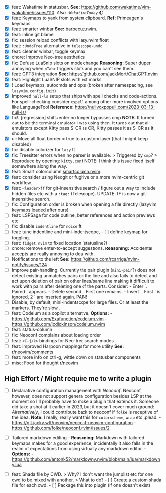 - [x] feat: Wakatime in statusbar.
      **See:** https://github.com/wakatime/vim-wakatime/issues/110.
      _Also `:WakatimeToday`_ :moon:
- [x] feat: Keymaps to yank from system clipboard.
      **Ref:** Primeagen's keymaps
- [x] feat: smarter winbar
      **See:** [barbecue.nvim](https://github.com/utilyre/barbecue.nvim).
- [x] feat: inline git blame
- [x] fix: session reload conflicts with lazy.nvim float
- [x] feat: `:UndoTree` alternative in `telescope-undo`
- [x] feat: cleaner winbar, toggle keymap
- [x] chore: Improve Neo-tree aesthetics
- [x] fix: Defuse LuaSnip slots on mode change
      **Reasoning:** Super duper annoying when `<Tab>` triggers slots and you can't see them.
- [x] feat: GPT3 integration
      **See:** https://github.com/jackMort/ChatGPT.nvim
- [x] feat: Highlight LuaSNIP slots with ext marks
- [x] ! Load keymaps, autocmds and opts (broken after namespacing, see `lazyvim.config.init`)
- [x] Improved `null-ls` setup that ships with spell checks and code-actions.
      For spell-checking consider `cspell` among other more involved options like LanguageTool
      **Reference:** https://nullvoxpopuli.com/2023-03-13-null-ls/
- [x] fix!: [regression] shift+enter no longer bypasses cmp
      **NOTE:** It turned out to be the terminal emulator I was using then. It turns
      out that all emulators except Kitty pass S-CR as CR, Kitty passes it as S-CR as it should.
- [x] ui: Move all float border = true to a custom layer (that I might keep disabled)
- [x] fix: disable colorizer for `lazy` ft
- [x] fix: Treesitter errors when no parser is available.
      > Triggered by `cmp`?
      > Reproduce by opening: `kitty.conf`
      NOTE: I think this issue fixed itself somewhere along the way.
- [x] feat: Smart colorcolumn
      [smartcolumn.nvim](https://github.com/m4xshen/smartcolumn.nvim).
- [x] feat: consider using Neogit or fugitive or a more nvim-centric
      git workflow.
- [x] feat: `<leader>ff` for git-insensitive search / figure out a way to include hidden files etc
      with a `:tag:` (Telescope).
      UPDATE: <leader>fF is now a git-insensitive search.
- [ ] fix: Configuration order is broken when opening a file directly (lazyvim keymaps loaded after ours)
- [ ] feat: LSPSaga for code outline, better references and action previews etc
- [ ] fix: disable `indentline` for `noice` ft
- [ ] feat: tune indentline and mini-indentscope,
      - [ ] define keymap for toggling.
- [ ] feat: `fidget.nvim` to fixed location (statusline?)
- [ ] chore: Remove enter-to-accept suggestions.
      **Reasoning:** Accidental accepts are really annoying to deal with.
- [ ] Notifications to the left
      **See:** https://github.com/rcarriga/nvim-notify/issues/124
- [ ] Improve pair-handling. Currently the pair plugin (`mini-pair`?) does not
      detect existing unmatches pairs on the line and also fails to detect
      and act upon deletion of pair on other lines/same line making it difficult
      to work with pairs after deleting one of the parts. Consider:
      - Enter \`. Paired \` appears.
      - Delete second \`. First one remains.
      - Insert \`. First \` is ignored, 2 \` are inserted again.
      PAIN!
- [ ] Disable, by default, mini-indentscope for large files. Or at least the markers. They're slow..
- [ ] feat: Codeium as a copilot alternative.
      **Options:**
      - https://github.com/Exafunction/codeium.vim
      - https://github.com/jcdickinson/codeium.nvim
- [ ] feat: status-column
- [ ] fix: Neoconf complains about loading order
- [ ] feat: `<C-j/k>` bindings for Neo-tree search modes
- [ ] feat: improved Harpoon mappings for more utility
      **See:** [r/neovim/comments](https://www.reddit.com/r/neovim/comments/11r4ecp/comment/jc6rdjv/?utm_source=share&utm_medium=web2x&context=3)
- [ ] feat: more info on ctrl-g, wittle down on statusbar components
- [ ] misc: Food for thought
      [r/neovim](https://www.reddit.com/r/neovim/comments/11rzy1k/why_isnt_using_sidebars_to_display_information/)

## High Effort / Might require me to write a plugin
- [ ] Declarative configuration management with _Neoconf_. Neoconf, however, does not support general
      configuration besides LSP at the moment so I'll probably have to make a plugin that extends it.
      Someone did take a shot at it earlier in 2023, but it doesn't cover much ground:
      _Alternatively_, I could contribute back to neoconf if `folke` is receptive of the idea.
      **Note:** I really, really want this for `colorscheme`, `wrap` etc :plead:
      - https://git.jacky.wtf/neovim/neoconf-neovim-configuration
      - https://github.com/folke/neoconf.nvim/issues/2
- [ ] Tailored markdown editing
      - **Reasoning:** Markdown with tailored keymaps makes for a good experience,
            incidentally it also falls in the realm of expectations from using
            virtually any markdown editor.
      - **Options:** 
            - https://github.com/antonk52/markdowny.nvim/blob/main/lua/markdowny.lua
- [ ] feat: Shada file by CWD.
      > Why?
      I don't want the jumplist etc for one cwd to be mixed with another.
      > What to do?
      - [ ] Create a custom shada file for each cwd.
      - [ ] Package this into plugin (if one doesn't exist)

